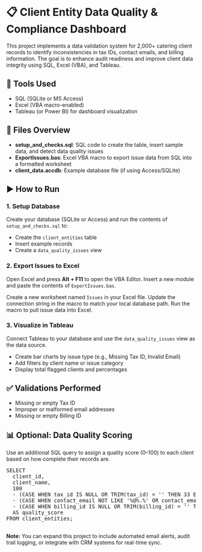 <!DOCTYPE html>
<html lang="en">
<head>
  <meta charset="UTF-8">
 
</head>
<body>

  <h1>📋 Client Entity Data Quality & Compliance Dashboard</h1>

  <p>This project implements a data validation system for 2,000+ catering client records to identify inconsistencies in tax IDs, contact emails, and billing information. The goal is to enhance audit readiness and improve client data integrity using SQL, Excel (VBA), and Tableau.</p>

  <h2>🔧 Tools Used</h2>
  <ul>
    <li>SQL (SQLite or MS Access)</li>
    <li>Excel (VBA macro-enabled)</li>
    <li>Tableau (or Power BI) for dashboard visualization</li>
  </ul>

  <h2>📂 Files Overview</h2>
  <ul>
    <li><strong>setup_and_checks.sql</strong>: SQL code to create the table, insert sample data, and detect data quality issues</li>
    <li><strong>ExportIssues.bas</strong>: Excel VBA macro to export issue data from SQL into a formatted worksheet</li>
    <li><strong>client_data.accdb</strong>: Example database file (if using Access/SQLite)</li>
  </ul>

  <h2>▶️ How to Run</h2>

  <h3>1. Setup Database</h3>
  <p>Create your database (SQLite or Access) and run the contents of <code>setup_and_checks.sql</code> to:</p>
  <ul>
    <li>Create the <code>client_entities</code> table</li>
    <li>Insert example records</li>
    <li>Create a <code>data_quality_issues</code> view</li>
  </ul>

  <h3>2. Export Issues to Excel</h3>
  <p>Open Excel and press <strong>Alt + F11</strong> to open the VBA Editor. Insert a new module and paste the contents of <code>ExportIssues.bas</code>.</p>
  <p>Create a new worksheet named <code>Issues</code> in your Excel file. Update the connection string in the macro to match your local database path. Run the macro to pull issue data into Excel.</p>

  <h3>3. Visualize in Tableau</h3>
  <p>Connect Tableau to your database and use the <code>data_quality_issues</code> view as the data source.</p>
  <ul>
    <li>Create bar charts by issue type (e.g., Missing Tax ID, Invalid Email)</li>
    <li>Add filters by client name or issue category</li>
    <li>Display total flagged clients and percentages</li>
  </ul>

  <h2>✅ Validations Performed</h2>
  <ul>
    <li>Missing or empty Tax ID</li>
    <li>Improper or malformed email addresses</li>
    <li>Missing or empty Billing ID</li>
  </ul>

  <h2>📊 Optional: Data Quality Scoring</h2>
  <p>Use an additional SQL query to assign a quality score (0–100) to each client based on how complete their records are.</p>
  <pre>
SELECT 
  client_id,
  client_name,
  100 
  - (CASE WHEN tax_id IS NULL OR TRIM(tax_id) = '' THEN 33 ELSE 0 END)
  - (CASE WHEN contact_email NOT LIKE '%@%.%' OR contact_email LIKE '%@@%' THEN 33 ELSE 0 END)
  - (CASE WHEN billing_id IS NULL OR TRIM(billing_id) = '' THEN 34 ELSE 0 END)
  AS quality_score
FROM client_entities;
  </pre>

  <div class="note">
    <strong>Note:</strong> You can expand this project to include automated email alerts, audit trail logging, or integrate with CRM systems for real-time sync.
  </div>

</body>
</html>
